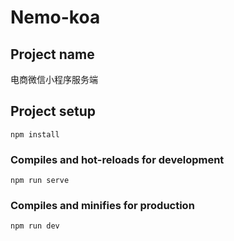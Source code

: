 # Nemo-koa

## Project name
电商微信小程序服务端

## Project setup
```
npm install
```

### Compiles and hot-reloads for development
```
npm run serve
```

### Compiles and minifies for production
```
npm run dev
```

